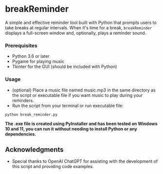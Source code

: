 # breakReminder

A simple and effective reminder tool built with Python that prompts users to take breaks at regular intervals. When it's time for a break, `breakReminder` displays a full-screen window and, optionally, plays a reminder sound.

### Prerequisites

- Python 3.6 or later
- Pygame for playing music
- Tkinter for the GUI (should be included with Python)

### Usage
- (optional) Place a music file named music.mp3 in the same directory as the script or executable file if you want music to play during your reminders.  
- Run the script from your terminal or run executable file:
```sh
python break_reminder.py
```
**The .exe file is created using PyInstaller and has been tested on Windows 10 and 11, you can run it without needing to install Python or any dependencies.**

## Acknowledgments

- Special thanks to OpenAI ChatGPT for assisting with the development of this script and providing code examples.

